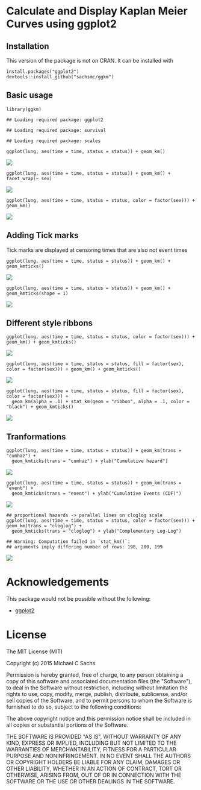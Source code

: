 Calculate and Display Kaplan Meier Curves using ggplot2
=======================================================

Installation
------------

This version of the package is not on CRAN. It can be installed with

    install.packages("ggplot2")
    devtools::install_github("sachsmc/ggkm")

Basic usage
-----------

    library(ggkm)

    ## Loading required package: ggplot2

    ## Loading required package: survival

    ## Loading required package: scales

    ggplot(lung, aes(time = time, status = status)) + geom_km()

![](README_files/figure-markdown_strict/unnamed-chunk-1-1.png)

    ggplot(lung, aes(time = time, status = status)) + geom_km() + facet_wrap(~ sex)

![](README_files/figure-markdown_strict/unnamed-chunk-1-2.png)

    ggplot(lung, aes(time = time, status = status, color = factor(sex))) + geom_km()

![](README_files/figure-markdown_strict/unnamed-chunk-1-3.png)

Adding Tick marks
-----------------

Tick marks are displayed at censoring times that are also not event
times

    ggplot(lung, aes(time = time, status = status)) + geom_km() + geom_kmticks()

![](README_files/figure-markdown_strict/unnamed-chunk-2-1.png)

    ggplot(lung, aes(time = time, status = status)) + geom_km() + geom_kmticks(shape = 1)

![](README_files/figure-markdown_strict/unnamed-chunk-2-2.png)

Different style ribbons
-----------------------

    ggplot(lung, aes(time = time, status = status, color = factor(sex))) + geom_km() + geom_kmticks()

![](README_files/figure-markdown_strict/unnamed-chunk-3-1.png)

    ggplot(lung, aes(time = time, status = status, fill = factor(sex), color = factor(sex))) + geom_km() + geom_kmticks()

![](README_files/figure-markdown_strict/unnamed-chunk-3-2.png)

    ggplot(lung, aes(time = time, status = status, fill = factor(sex), color = factor(sex))) + 
      geom_km(alpha = .1) + stat_km(geom = "ribbon", alpha = .1, color = "black") + geom_kmticks()

![](README_files/figure-markdown_strict/unnamed-chunk-3-3.png)

Tranformations
--------------

    ggplot(lung, aes(time = time, status = status)) + geom_km(trans = "cumhaz") + 
      geom_kmticks(trans = "cumhaz") + ylab("Cumulative hazard")

![](README_files/figure-markdown_strict/unnamed-chunk-4-1.png)

    ggplot(lung, aes(time = time, status = status)) + geom_km(trans = "event") + 
      geom_kmticks(trans = "event") + ylab("Cumulative Events (CDF)")

![](README_files/figure-markdown_strict/unnamed-chunk-4-2.png)

    ## proportional hazards -> parallel lines on cloglog scale
    ggplot(lung, aes(time = time, status = status, color = factor(sex))) + geom_km(trans = "cloglog") + 
      geom_kmticks(trans = "cloglog") + ylab("Complementary Log-Log")

    ## Warning: Computation failed in `stat_km()`:
    ## arguments imply differing number of rows: 198, 200, 199

![](README_files/figure-markdown_strict/unnamed-chunk-4-3.png)

Acknowledgements
================

This package would not be possible without the following:

-   [ggplot2](http://ggplot2.org/)

License
=======

The MIT License (MIT)

Copyright (c) 2015 Michael C Sachs

Permission is hereby granted, free of charge, to any person obtaining a
copy of this software and associated documentation files (the
"Software"), to deal in the Software without restriction, including
without limitation the rights to use, copy, modify, merge, publish,
distribute, sublicense, and/or sell copies of the Software, and to
permit persons to whom the Software is furnished to do so, subject to
the following conditions:

The above copyright notice and this permission notice shall be included
in all copies or substantial portions of the Software.

THE SOFTWARE IS PROVIDED "AS IS", WITHOUT WARRANTY OF ANY KIND, EXPRESS
OR IMPLIED, INCLUDING BUT NOT LIMITED TO THE WARRANTIES OF
MERCHANTABILITY, FITNESS FOR A PARTICULAR PURPOSE AND NONINFRINGEMENT.
IN NO EVENT SHALL THE AUTHORS OR COPYRIGHT HOLDERS BE LIABLE FOR ANY
CLAIM, DAMAGES OR OTHER LIABILITY, WHETHER IN AN ACTION OF CONTRACT,
TORT OR OTHERWISE, ARISING FROM, OUT OF OR IN CONNECTION WITH THE
SOFTWARE OR THE USE OR OTHER DEALINGS IN THE SOFTWARE.
